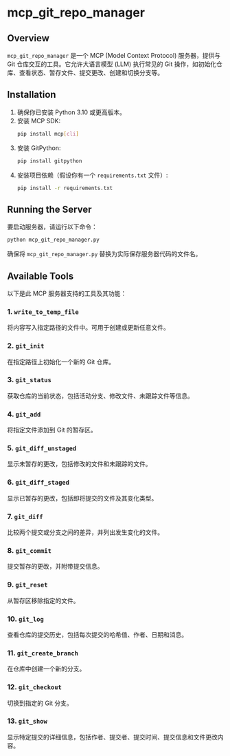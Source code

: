 # mcp_git_repo_manager

## Overview
`mcp_git_repo_manager` 是一个 MCP (Model Context Protocol) 服务器，提供与 Git 仓库交互的工具。它允许大语言模型 (LLM) 执行常见的 Git 操作，如初始化仓库、查看状态、暂存文件、提交更改、创建和切换分支等。

## Installation
1. 确保你已安装 Python 3.10 或更高版本。
2. 安装 MCP SDK:
   ```bash
   pip install mcp[cli]
   ```
3. 安装 GitPython:
   ```bash
   pip install gitpython
   ```
4. 安装项目依赖（假设你有一个 `requirements.txt` 文件）:
   ```bash
   pip install -r requirements.txt
   ```

## Running the Server
要启动服务器，请运行以下命令：
```bash
python mcp_git_repo_manager.py
```
确保将 `mcp_git_repo_manager.py` 替换为实际保存服务器代码的文件名。

## Available Tools
以下是此 MCP 服务器支持的工具及其功能：

### 1. `write_to_temp_file`
将内容写入指定路径的文件中。可用于创建或更新任意文件。

### 2. `git_init`
在指定路径上初始化一个新的 Git 仓库。

### 3. `git_status`
获取仓库的当前状态，包括活动分支、修改文件、未跟踪文件等信息。

### 4. `git_add`
将指定文件添加到 Git 的暂存区。

### 5. `git_diff_unstaged`
显示未暂存的更改，包括修改的文件和未跟踪的文件。

### 6. `git_diff_staged`
显示已暂存的更改，包括即将提交的文件及其变化类型。

### 7. `git_diff`
比较两个提交或分支之间的差异，并列出发生变化的文件。

### 8. `git_commit`
提交暂存的更改，并附带提交信息。

### 9. `git_reset`
从暂存区移除指定的文件。

### 10. `git_log`
查看仓库的提交历史，包括每次提交的哈希值、作者、日期和消息。

### 11. `git_create_branch`
在仓库中创建一个新的分支。

### 12. `git_checkout`
切换到指定的 Git 分支。

### 13. `git_show`
显示特定提交的详细信息，包括作者、提交者、提交时间、提交信息和文件更改内容。